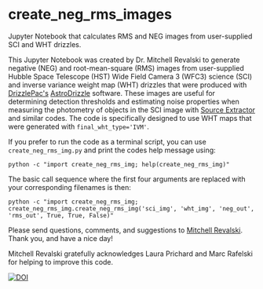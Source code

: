 # create_neg_rms_images

Jupyter Notebook that calculates RMS and NEG images from user-supplied SCI and WHT drizzles.

This Jupyter Notebook was created by Dr. Mitchell Revalski to generate negative (NEG) and root-mean-square (RMS) images from user-supplied Hubble Space Telescope (HST) Wide Field Camera 3 (WFC3) science (SCI) and inverse variance weight map (WHT) drizzles that were produced with [DrizzlePac's](https://www.stsci.edu/scientific-community/software/drizzlepac.html) [AstroDrizzle](https://drizzlepac.readthedocs.io/en/latest/astrodrizzle.html) software. These images are useful for determining detection thresholds and estimating noise properties when measuring the photometry of objects in the SCI image with [Source Extractor](https://www.astromatic.net/software/sextractor/) and similar codes. The code is specifically designed to use WHT maps that were generated with `final_wht_type='IVM'`.

If you prefer to run the code as a terminal script, you can use `create_neg_rms_img.py` and print the codes help message using:

`python -c "import create_neg_rms_img; help(create_neg_rms_img)"`

The basic call sequence where the first four arguments are replaced with your corresponding filenames is then:

`python -c "import create_neg_rms_img; create_neg_rms_img.create_neg_rms_img('sci_img', 'wht_img', 'neg_out', 'rms_out', True, True, False)"`

Please send questions, comments, and suggestions to [Mitchell Revalski](https://www.mitchellrevalski.com). Thank you, and have a nice day!

Mitchell Revalski gratefully acknowledges Laura Prichard and Marc Rafelski for helping to improve this code.

[![DOI](https://zenodo.org/badge/390474392.svg)](https://zenodo.org/badge/latestdoi/390474392)
